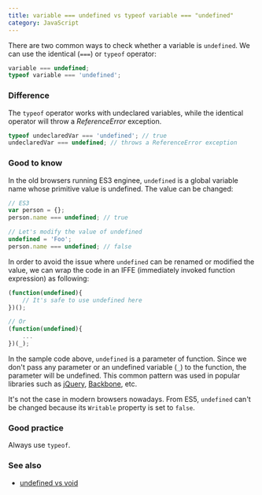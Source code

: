 ```yaml
---
title: variable === undefined vs typeof variable === "undefined"
category: JavaScript
---
```


There are two common ways to check whether a variable is `undefined`. We can use the identical (`===`) or `typeof` operator:

```js
variable === undefined;
typeof variable === 'undefined';
```

### Difference

The `typeof` operator works with undeclared variables, while the identical operator will throw a _ReferenceError_ exception.

```js
typeof undeclaredVar === 'undefined'; // true
undeclaredVar === undefined; // throws a ReferenceError exception
```

### Good to know

In the old browsers running ES3 enginee, `undefined` is a global variable name whose primitive value is undefined. The value can be changed:

```js
// ES3
var person = {};
person.name === undefined; // true

// Let's modify the value of undefined
undefined = 'Foo';
person.name === undefined; // false
```

In order to avoid the issue where `undefined` can be renamed or modified the value, we can wrap the code in an IFFE (immediately invoked function expression) as following:

```js
(function(undefined){
    // It's safe to use undefined here
})();

// Or
(function(undefined){
    ...
})(_);
```

In the sample code above, `undefined` is a parameter of function. Since we don't pass any parameter or an undefined variable (`_`) to the function, the parameter will be undefined. This common pattern was used in popular libraries such as [jQuery](https://jquery.com), [Backbone](https://backbonejs.org), etc.

It's not the case in modern browsers nowadays. From ES5, `undefined` can't be changed because its `Writable` property is set to `false`.

### Good practice

Always use `typeof`.

### See also

-   [undefined vs void](/undefined-vs-void)

